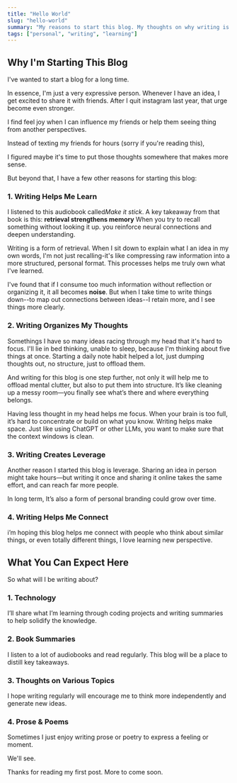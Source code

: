 ```yaml
---
title: "Hello World"
slug: "hello-world"
summary: "My reasons to start this blog. My thoughts on why writing is valuable for learning, organizing thoughts, creating leverage, and connecting with others."
tags: ["personal", "writing", "learning"]
---
```


## Why I'm Starting This Blog

I've wanted to start a blog for a long time.

In essence, I'm just a very expressive person. Whenever I have an idea, I get excited to share it with friends. After I quit instagram last year, that urge become even stronger. 

I find feel joy when I can influence my friends or help them seeing thing from another perspectives. 

Instead of texting my friends for hours (sorry if you're reading this), 

I figured maybe it's time to put those thoughts somewhere that makes more sense. 

But beyond that, I have a few other reasons for starting this blog: 

### 1. Writing Helps Me Learn

I listened to this audiobook called*Make it stick*. A key takeaway from that book is this: **retrieval strengthens memory** When you try to recall something without looking it up. you reinforce neural connections and deepen understanding. 

Writing is a form of retrieval. When I sit down to explain what I an idea in my own words, I'm not just recalling-it's like compressing raw information into a more structured, personal format. This processes helps me truly own what I've learned. 

I've found that if I consume too much information without reflection or organizing it, it all becomes **noise**. But when I take time to write things down--to map out connections between ideas--I retain more, and I see things more clearly. 

### 2. Writing Organizes My Thoughts

Somethings I have so many ideas racing through my head that it's hard to focus. I'll lie in bed thinking, unable to sleep, because I'm thinking about five things at once. Starting a daily note habit helped a lot, just dumping thoughts out, no structure, just to offload them.

And writing for this blog is one step further, not only it will help me to offload mental clutter, but also to put them into structure. It’s like cleaning up a messy room—you finally see what’s there and where everything belongs. 

Having less thought in my head helps me focus. When your brain is too full, it’s hard to concentrate or build on what you know. Writing helps make space. Just like using ChatGPT or other LLMs, you want to make sure that the context windows is clean. 

### 3. Writing Creates Leverage

Another reason I started this blog is leverage. Sharing an idea in person might take hours—but writing it once and sharing it online takes the same effort, and can reach far more people. 

In long term, It’s also a form of personal branding could grow over time. 
### 4. Writing Helps Me Connect

i’m hoping this blog helps me connect with people who think about similar things, or even totally different things, I love learning new perspective.

## What You Can Expect Here


So what will I be writing about?

### 1. Technology

I’ll share what I’m learning through coding projects and writing summaries to help solidify the knowledge.

### 2. Book Summaries

I listen to a lot of audiobooks and read regularly. This blog will be a place to distill key takeaways.

### 3. Thoughts on Various Topics

I hope writing regularly will encourage me to think more independently and generate new ideas.

### 4. Prose & Poems

Sometimes I just enjoy writing prose or poetry to express a feeling or moment.


We'll see. 


Thanks for reading my first post. More to come soon.